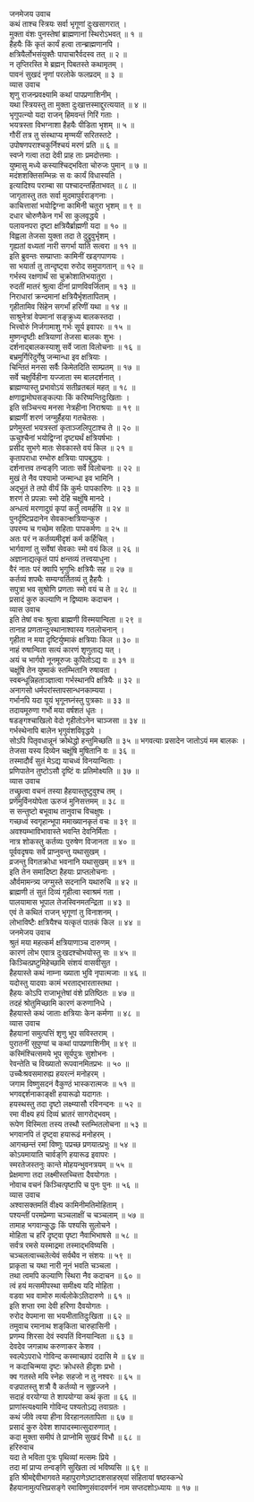 जनमेजय उवाच  
कथं ताश्च स्त्रियः सर्वा भृगूणां दुःखसागरात् ।  
मुक्ता वंशः पुनस्तेषां ब्राह्मणानां स्थिरोऽभवत् ॥ १ ॥  
हैहयैः किं कृतं कार्यं हत्वा तान्ब्राह्मणानपि ।  
क्षत्रियैर्लोभसंयुक्तैः पापाचारैर्वदस्व तत् ॥ २ ॥  
न तृप्तिरस्ति मे ब्रह्मन् पिबतस्ते कथामृतम् ।  
पावनं सुखदं नॄणां परलोके फलप्रदम् ॥ ३ ॥  
व्यास उवाच  
शृणु राजन्प्रवक्ष्यामि कथां पापप्रणाशिनीम् ।  
यथा स्त्रियस्तु ता मुक्ता दुःखात्तस्माद्दुरत्ययात् ॥ ४ ॥  
भृगुपत्न्यो यदा राजन् हिमवन्तं गिरिं गताः ।  
भयत्रस्ता विभग्नाशा हैहयैः पीडिता भृशम् ॥ ५ ॥  
गौरीं तत्र तु संस्थाप्य मृण्मयीं सरितस्तटे ।  
उपोषणपराश्चकुर्निश्चयं मरणं प्रति ॥ ६ ॥  
स्वप्ने गत्वा तदा देवी प्राह ताः प्रमदोत्तमाः ।  
युष्मासु मध्ये कस्याश्चिद्‌भविता चोरुजः पुमान् ॥ ७ ॥  
मदंशशक्तिसम्भिन्नः स वः कार्यं विधास्यति ।  
इत्यादिश्य पराम्बा सा पश्चादन्तर्हिताभवत् ॥ ८ ॥  
जागृतास्तु ततः सर्वा मुदमापुर्वराङ्गनाः ।  
काचित्तासां भयोद्विग्ना कामिनी चतुरा भृशम् ॥ ९ ॥  
दधार चोरुणैकेन गर्भं सा कुलवृद्धये ।  
पलायनपरा दृष्टा क्षत्रियैर्ब्राह्मणी यदा ॥ १० ॥  
विह्वला तेजसा युक्ता तदा ते दुद्रुवुर्भृशम् ।  
गृह्यतां वध्यतां नारी सगर्भा याति सत्वरा ॥ ११ ॥  
इति ब्रुवन्तः सम्प्राप्ताः कामिनीं खड्गपाणयः ।  
सा भयार्ता तु तान्दृष्ट्वा रुरोद समुपागतान् ॥ १२ ॥  
गर्भस्य रक्षणार्थं सा चुक्रोशातिभयातुरा ।  
रुदतीं मातरं श्रुत्वा दीनां प्राणविवर्जिताम् ॥ १३ ॥  
निराधारां क्रन्दमानां क्षत्रियैर्भृशतापिताम् ।  
गृहीतामिव सिंहेन सगर्भां हरिणीं यथा ॥ १४ ॥  
साश्रुनेत्रां वेपमानां सङ्क्रुध्य बालकस्तदा ।  
भित्त्वोरुं निर्जगामाशु गर्भः सूर्य इवापरः ॥ १५ ॥  
मुष्णन्दृष्टीः क्षत्रियाणां तेजसा बालकः शुभः ।  
दर्शनाद्‌बालकस्याशु सर्वे जाता विलोचनाः ॥ १६ ॥  
बभ्रमुर्गिरिदुर्गेषु जन्मान्धा इव क्षत्रियाः ।  
चिन्तितं मनसा सर्वैः किमेतदिति साम्प्रतम् ॥ १७ ॥  
सर्वे चक्षुर्विहीना यज्जाता स्म बालदर्शनात् ।  
ब्राह्मण्यास्तु प्रभावोऽयं सतीव्रतबलं महत् ॥ १८ ॥  
क्षणाद्वामोघसङ्कल्पाः किं करिष्यन्तिदुःखिताः ।  
इति सञ्चिन्त्य मनसा नेत्रहीना निराश्रयाः ॥ १९ ॥  
ब्राह्मणीं शरणं जग्मुर्हैहया गतचेतसः ।  
प्रणेमुस्तां भयत्रस्तां कृताञ्जलिपुटाश्च ते ॥ २० ॥  
ऊचुश्चैनां भयोद्विग्नां दृष्ट्यर्थं क्षत्रियर्षभाः ।  
प्रसीद सुभगे मातः सेवकास्ते वयं किल ॥ २१ ॥  
कृतापराधा रम्भोरु क्षत्रियाः पापबुद्धयः ।  
दर्शनात्तव तन्वङ्‌गि जाताः सर्वे विलोचनाः ॥ २२ ॥  
मुखं ते नैव पश्यामो जन्मान्धा इव भामिनि ।  
अद्‌भुतं ते तपो वीर्यं किं कुर्मः पापकारिणः ॥ २३ ॥  
शरणं ते प्रपन्नाः स्मो देहि चक्षूंषि मानदे ।  
अन्धत्वं मरणादुग्रं कृपां कर्तुं त्वमर्हसि ॥ २४ ॥  
पुनर्दृष्टिप्रदानेन सेवकान्क्षत्रियान्कुरु ।  
उपरम्य च गच्छेम सहिताः पापकर्मणः ॥ २५ ॥  
अतः परं न कर्तव्यमीदृशं कर्म कर्हिचित् ।  
भार्गवाणां तु सर्वेषां सेवकाः स्मो वयं किल ॥ २६ ॥  
अज्ञानाद्यत्कृतं पापं क्षन्तव्यं तत्त्वयाधुना ।  
वैरं नातः परं क्वापि भृगुभिः क्षत्रियैः सह ॥ २७ ॥  
कर्तव्यं शपथैः सम्यग्वर्तितव्यं तु हैहयैः ।  
सपुत्रा भव सुश्रोणि प्रणताः स्मो वयं च ते ॥ २८ ॥  
प्रसादं कुरु कल्याणि न द्विष्यामः कदाचन ।  
व्यास उवाच  
इति तेषां वचः श्रुत्वा ब्राह्मणी विस्मयान्विता ॥ २९ ॥  
तानाह प्रणतान्दुःस्थानाश्वास्य गतलोचनान् ।  
गृहीता न मया दृष्टिर्युष्माकं क्षत्रियाः किल ॥ ३० ॥  
नाहं रुषान्विता सत्यं कारणं शृणुताद्य यत् ।  
अयं च भार्गवो नूनमूरुजः कुपितोऽद्य वः ॥ ३१ ॥  
चक्षूंषि तेन युष्माकं स्तम्भितानि रुषावता ।  
स्वबन्धून्निहताञ्ज्ञात्वा गर्भस्थानपि क्षत्रियैः ॥ ३२ ॥  
अनागसो धर्मपरांस्तापसान्धनकाम्यया ।  
गर्भानपि यदा यूयं भृगूनघ्नंस्तु पुत्रकाः ॥ ३३ ॥  
तदायमूरुणा गर्भो मया वर्षशतं धृतः ।  
षडङ्गश्चाखिलो वेदो गृहीतोऽनेन चाञ्जसा ॥ ३४ ॥  
गर्भस्थेनापि बालेन भृगुवंशविवृद्धये ।  
सोऽपि पितृवधान्नूनं क्रोथेद्धो हन्तुमिच्छति ॥ ३५ ॥
भगवत्याः प्रसादेन जातोऽयं मम बालकः ।  
तेजसा यस्य दिव्येन चक्षूंषि मुषितानि वः ॥ ३६ ॥  
तस्मादौर्वं सुतं मेऽद्य याचध्वं विनयान्विताः ।  
प्रणिपातेन तुष्टोऽसौ दृष्टिं वः प्रतिमोक्ष्यति ॥ ३७ ॥  
व्यास उवाच  
तच्छ्रुत्वा वचनं तस्या हैहयास्तुष्टुवुश्च तम् ।  
प्रणेमुर्विनयोपेता ऊरुजं मुनिसत्तमम् ॥ ३८ ॥  
स सन्तुष्टो बभूवाथ तानुवाच विचक्षुषः ।  
गच्छध्वं स्वगृहान्भूपा ममाख्यानकृतं वचः ॥ ३९ ॥  
अवश्यम्भाविभावास्ते भवन्ति देवनिर्मिताः ।  
नात्र शोकस्तु कर्तव्यः पुरुषेण विजानता ॥ ४० ॥  
पूर्ववदृषयः सर्वे प्राप्नुवन्तु यथासुखम् ।  
व्रजन्तु विगतक्रोधा भवनानि यथासुखम् ॥ ४१ ॥  
इति तेन समादिष्टा हैहयाः प्राप्तलोचनाः ।  
और्वमामन्त्र्य जग्मुस्ते सदनानि यथारुचि ॥ ४२ ॥  
ब्राह्मणी तं सुतं दिव्यं गृहीत्वा स्वाश्रमं गता ।  
पालयामास भूपाल तेजस्विनमतन्द्रिता ॥ ४३ ॥  
एवं ते कथितं राजन् भृगूणां तु विनाशनम् ।  
लोभाविष्टैः क्षत्रियैश्च यत्कृतं पातकं किल ॥ ४४ ॥  
जनमेजय उवाच  
श्रुतं मया महत्कर्म क्षत्रियाणाञ्च दारुणम् ।  
कारणं लोभ एवात्र दुःखदश्चोभयोस्तु सः ॥ ४५ ॥  
किञ्चित्प्रष्टुमिहेच्छामि संशयं वासवीसुत ।  
हैहयास्ते कथं नाम्ना ख्याता भुवि नृपात्मजाः ॥ ४६ ॥  
यदोस्तु यादवाः कामं भरताद्‌भारतास्तथा ।  
हैहयः कोऽपि राजाभूत्तेषां वंशे प्रतिष्ठितः ॥ ४७ ॥  
तदहं श्रोतुमिच्छामि कारणं करुणानिधे ।  
हैहयास्ते कथं जाताः क्षत्रियाः केन कर्मणा ॥ ४८ ॥  
व्यास उवाच  
हैहयानां समुत्पत्तिं शृणु भूप सविस्तराम् ।  
पुरातनीं सुपुण्यां च कथां पापप्रणाशिनीम् ॥ ४९ ॥  
कस्मिंश्चित्समये भूप सूर्यपुत्रः सुशोभनः ।  
रेवन्तेति च विख्यातो रूपवानमितप्रभः ॥ ५० ॥  
उच्चैःश्रवसमारुह्य हयरत्नं मनोहरम् ।  
जगाम विष्णुसदनं वैकुण्ठं भास्करात्मजः ॥ ५१ ॥  
भगवद्दर्शनाकाङ्क्षी हयारूढो यदागतः ।  
हयस्थस्तु तदा दृष्टो लक्ष्म्यासौ रविनन्दनः ॥ ५२ ॥  
रमा वीक्ष्य हयं दिव्यं भ्रातरं सागरोद्‌भवम् ।  
रूपेण विस्मिता तस्य तस्थौ स्तम्भितलोचना ॥ ५३ ॥  
भगवानपि तं दृष्ट्वा हयारूढं मनोहरम् ।  
आगच्छन्तं रमां विष्णुः पप्रच्छ प्रणयात्प्रभुः ॥ ५४ ॥  
कोऽयमायाति चार्वङ्‌गि हयारूढ इवापरः ।  
स्मरतेजस्तनुः कान्ते मोहयन्भुवनत्रयम् ॥ ५५ ॥  
प्रेक्षमाणा तदा लक्ष्मीस्तच्चित्ता दैवयोगतः ।  
नोवाच वचनं किञ्चित्पृष्टापि च पुनः पुनः ॥ ५६ ॥  
व्यास उवाच  
अश्वासक्तमतिं वीक्ष्य कामिनीमतिमोहिताम् ।  
पश्यन्तीं परमप्रेम्णा चञ्चलाक्षीं च चञ्चलाम् ॥ ५७ ॥  
तामाह भगवान्कुद्धः किं पश्यसि सुलोचने ।  
मोहिता च हरिं दृष्ट्वा पृष्टा नैवाभिभाषसे ॥ ५८ ॥  
सर्वत्र रमसे यस्माद्रमा तस्माद्‌भविष्यसि ।  
चञ्चलत्वाच्चलेत्येवं सर्वथैव न संशयः ॥ ५९ ॥  
प्राकृता च यथा नारी नूनं भवति चञ्चला ।  
तथा त्वमपि कल्याणि स्थिरा नैव कदाचन ॥ ६० ॥  
त्वं हयं मत्समीपस्था समीक्ष्य यदि मोहिता ।  
वडवा भव वामोरु मर्त्यलोकेऽतिदारुणे ॥ ६१ ॥  
इति शप्ता रमा देवी हरिणा दैवयोगतः ।  
रुरोद वेपमाना सा भयभीतातिदुःखिता ॥ ६२ ॥  
तमुवाच रमानाथ शङ्‌किता चारुहासिनी ।  
प्रणम्य शिरसा देवं स्वपतिं विनयान्विता ॥ ६३ ॥  
देवदेव जगन्नाथ करुणाकर केशव ।  
स्वल्पेऽपराधे गोविन्द कस्माच्छापं ददासि मे ॥ ६४ ॥  
न कदाचिन्मया दृष्टः क्रोधस्ते हीदृशः प्रभो ।  
क्व गतस्ते मयि स्नेहः सहजो न तु नश्वरः ॥ ६५ ॥  
वज्रपातस्तु शत्रौ वै कर्तव्यो न सुहृज्जने ।  
सदाहं वरयोग्या ते शापयोग्या कथं कृता ॥ ६६ ॥  
प्राणांस्त्यक्ष्यामि गोविन्द पश्यतोऽद्य तवाग्रतः ।  
कथं जीवे त्वया हीना विरहानलतापिता ॥ ६७ ॥  
प्रसादं कुरु देवेश शापादस्मात्सुदारुणात् ।  
कदा मुक्ता समीपं ते प्राप्नोमि सुखदं विभौ ॥ ६८ ॥  
हरिरुवाच  
यदा ते भविता पुत्रः पृथिव्यां मत्समः प्रिये ।  
तदा मां प्राप्य तन्वङ्‌गि सुखिता त्वं भविष्यसि ॥ ६९ ॥  
इति श्रीमद्देवीभागवते महापुराणेऽष्टादशसाहस्र्यां संहितायां षष्ठस्कन्धे  
हैहयानामुत्पत्तिप्रसङ्गे रमाविष्णुसंवादवर्णनं नाम सप्तदशोऽध्यायः ॥ १७ ॥
